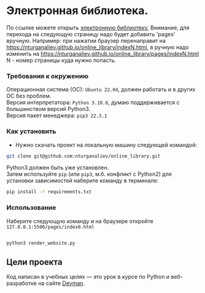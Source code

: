 # Электронная библиотека.

По ссылке можете открыть [электронную библиотеку](https://nturganaliev.github.io/online_library/pages/index0.html),
Внимание, для перехода на следующую страницу надо будет добавить 'pages' вручную.
Например: при нажатии браузер перенаправит на https://nturganaliev.github.io/online_library/indexN.html,
в ручную надо изменить на https://nturganaliev.github.io/online_library/pages/indexN.html
N - номер страницы куда нужно попасть.



### Требования к окружению

Операционная система (ОС): `Ubuntu 22.04`, должен работать и в других ОС без проблем.</br>
Версия интерпретатора: `Python 3.10.6`, думаю поддерживается с большинством версий Python3.</br>
Версия пакет менеджера: `pip3 22.3.1`</br>


### Как установить

- Нужно скачать проект на локальную машину следующей командой:

```bash
git clone git@github.com:nturganaliev/online_library.git

```

Python3 должен быть уже установлен.</br>
Затем используйте `pip` (или `pip3`, м.б. конфликт с Python2)
для установки зависимостей наберите команду в терминале:
```bash
pip install -r requirements.txt
```

### Использование

Наберите следующую команду и на браузере откройте `127.0.0.1:5500/pages/index0.html`

```bash

python3 render_website.py

```

## Цели проекта

Код написан в учебных целях — это урок в курсе по Python и веб-разработке на сайте [Devman](https://dvmn.org).
